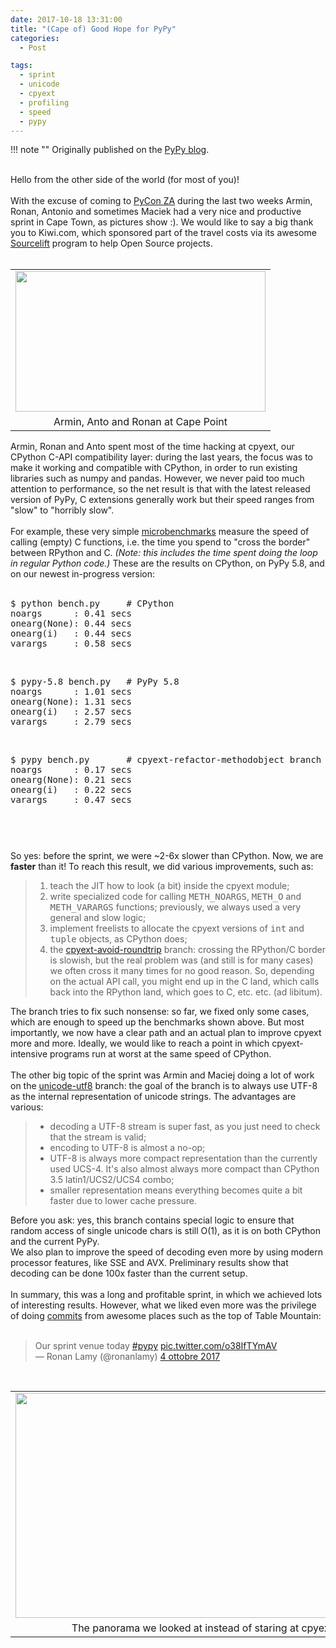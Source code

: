 ```yaml
---
date: 2017-10-18 13:31:00
title: "(Cape of) Good Hope for PyPy"
categories:
  - Post

tags:
  - sprint
  - unicode
  - cpyext
  - profiling
  - speed
  - pypy
---
```


!!! note ""
    Originally published on the [PyPy blog](https://pypy.org/posts/2017/10/cape-of-good-hope-for-pypy-hello-from-3656631725712879033.html).


<html><body>
<div>

<br>
<!-- more -->
</div>
Hello from the other side of the world (for most of you)!<br>
<br>
With the excuse of coming to <a class="reference external" href="https://za.pycon.org/">PyCon ZA</a> during the last two weeks Armin,
Ronan, Antonio and sometimes Maciek had a very nice and productive sprint in
Cape Town, as pictures show :). We would like to say a big thank you to
Kiwi.com, which sponsored part of the travel costs via its awesome <a class="reference external" href="https://www.kiwi.com/sourcelift/">Sourcelift</a>
program to help Open Source projects.<br>
<br>
<table align="center" cellpadding="0" cellspacing="0" class="tr-caption-container" style="float: right; margin-left: 1em; text-align: right;"><tbody>
<tr><td style="text-align: center;"><a href="https://3.bp.blogspot.com/-9YVNucPN1wE/WeaWmTUFB-I/AAAAAAAABMQ/HeVMqS-ya2IYJuk0iZZODlULqpKaf5XcgCLcBGAs/s1600/DSC_2418.JPG" style="margin-left: auto; margin-right: auto;"><img border="0" height="225" src="https://3.bp.blogspot.com/-9YVNucPN1wE/WeaWmTUFB-I/AAAAAAAABMQ/HeVMqS-ya2IYJuk0iZZODlULqpKaf5XcgCLcBGAs/s400/DSC_2418.JPG" width="400"></a></td></tr>
<tr><td class="tr-caption" style="text-align: center;">Armin, Anto and Ronan at Cape Point</td></tr>
</tbody></table>
<br>
Armin, Ronan and Anto spent most of the time hacking at cpyext, our CPython
C-API compatibility layer: during the last years, the focus was to make it
working and compatible with CPython, in order to run existing libraries such
as numpy and pandas. However, we never paid too much attention to performance,
so the net result is that with the latest released version of PyPy, C
extensions generally work but their speed ranges from "slow" to "horribly
slow".<br>
<br>
For example, these very simple <a class="reference external" href="https://github.com/antocuni/cpyext-benchmarks">microbenchmarks</a> measure the speed of
calling (empty) C functions, i.e. the time you spend to "cross the border"
between RPython and C.  <i>(Note: this includes the time spent doing the loop in regular Python code.)</i> These are the results on CPython, on PyPy 5.8, and on
our newest in-progress version:<br>
<br>
<pre class="literal-block">$ python bench.py     # CPython
noargs      : 0.41 secs
onearg(None): 0.44 secs
onearg(i)   : 0.44 secs
varargs     : 0.58 secs
</pre>
<div>
<br></div>
<pre class="literal-block">$ pypy-5.8 bench.py   # PyPy 5.8
noargs      : 1.01 secs
onearg(None): 1.31 secs
onearg(i)   : 2.57 secs
varargs     : 2.79 secs
</pre>
<div>
<br></div>
<pre class="literal-block">$ pypy bench.py       # cpyext-refactor-methodobject branch
noargs      : 0.17 secs
onearg(None): 0.21 secs
onearg(i)   : 0.22 secs
varargs     : 0.47 secs
</pre>
<div>
<br></div>
<pre class="literal-block"></pre>
<pre class="literal-block"></pre>
So yes: before the sprint, we were ~2-6x slower than CPython. Now, we are
<strong>faster</strong> than it!
To reach this result, we did various improvements, such as:
<br>
<blockquote>
<ol class="arabic simple">
<li>teach the JIT how to look (a bit) inside the cpyext module;</li>
<li>write specialized code for calling <tt class="docutils literal">METH_NOARGS</tt>, <tt class="docutils literal">METH_O</tt> and
<tt class="docutils literal">METH_VARARGS</tt> functions; previously, we always used a very general and
slow logic;</li>
<li>implement freelists to allocate the cpyext versions of <tt class="docutils literal">int</tt> and
<tt class="docutils literal">tuple</tt> objects, as CPython does;</li>
<li>the <a class="reference external" href="https://foss.heptapod.net/pypy/pypy/-/merge_requests/573">cpyext-avoid-roundtrip</a> branch: crossing the RPython/C border is
slowish, but the real problem was (and still is for many cases) we often
cross it many times for no good reason. So, depending on the actual API
call, you might end up in the C land, which calls back into the RPython
land, which goes to C, etc. etc. (ad libitum).</li>
</ol>
</blockquote>
The branch tries to fix such nonsense: so far, we fixed only some cases, which
are enough to speed up the benchmarks shown above.  But most importantly, we
now have a clear path and an actual plan to improve cpyext more and
more. Ideally, we would like to reach a point in which cpyext-intensive
programs run at worst at the same speed of CPython.<br>
<br>
The other big topic of the sprint was Armin and Maciej doing a lot of work on the
<a class="reference external" href="https://bitbucket.org/pypy/pypy/commits/branch/unicode-utf8">unicode-utf8</a> branch: the goal of the branch is to always use UTF-8 as the
internal representation of unicode strings. The advantages are various:
<br>
<blockquote>
<ul class="simple">
<li>decoding a UTF-8 stream is super fast, as you just need to check that the
stream is valid;</li>
<li>encoding to UTF-8 is almost a no-op;</li>
<li>UTF-8 is always more compact representation than the currently
used UCS-4. It's also almost always more compact than CPython 3.5 latin1/UCS2/UCS4 combo;</li>
<li>smaller representation means everything becomes quite a bit faster due to lower cache pressure.</li>
</ul>
</blockquote>
Before you ask: yes, this branch contains special logic to ensure that random
access of single unicode chars is still O(1), as it is on both CPython and the
current PyPy.<br>
We also plan to improve the speed of decoding even more by using modern processor features, like SSE and AVX. Preliminary results show that decoding can be done 100x faster than the current setup.
<br>
<br>
In summary, this was a long and profitable sprint, in which we achieved lots
of interesting results. However, what we liked even more was the privilege of
doing <a class="reference external" href="https://bitbucket.org/pypy/pypy/commits/a4307fb5912e">commits</a> from awesome places such as the top of Table Mountain:<br>
<br>
<blockquote class="twitter-tweet">
<div dir="ltr" lang="en">
Our sprint venue today <a href="https://twitter.com/hashtag/pypy?src=hash&amp;ref_src=twsrc%5Etfw">#pypy</a> <a href="https://t.co/o38IfTYmAV">pic.twitter.com/o38IfTYmAV</a></div>
— Ronan Lamy (@ronanlamy) <a href="https://twitter.com/ronanlamy/status/915575026107240449?ref_src=twsrc%5Etfw">4 ottobre 2017</a></blockquote>


<br>
<table align="center" cellpadding="0" cellspacing="0" class="tr-caption-container" style="float: left; margin-right: 1em; text-align: left;"><tbody>
<tr><td style="text-align: center;"><a href="https://foss.heptapod.net/pypy/extradoc/-/blob/branch/extradoc/sprintinfo/cape-town-2017/2017-10-04-155524.jpg" style="margin-left: auto; margin-right: auto;"><img border="0" height="360" src="https://bytebucket.org/pypy/extradoc/raw/extradoc/sprintinfo/cape-town-2017/2017-10-04-155524.jpg" width="640"></a></td></tr>
<tr><td class="tr-caption" style="text-align: center;">The panorama we looked at instead of staring at cpyext code</td></tr>
</tbody></table></body></html>
